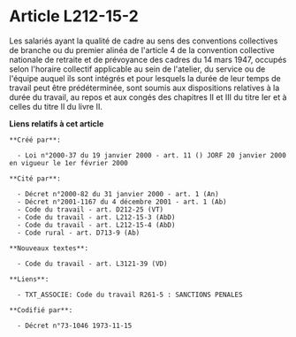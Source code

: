# Article L212-15-2

Les salariés ayant la qualité de cadre au sens des conventions collectives de branche ou du premier alinéa de l'article 4 de
la convention collective nationale de retraite et de prévoyance des cadres du 14 mars 1947, occupés selon l'horaire collectif
applicable au sein de l'atelier, du service ou de l'équipe auquel ils sont intégrés et pour lesquels la durée de leur temps
de travail peut être prédéterminée, sont soumis aux dispositions relatives à la durée du travail, au repos et aux congés des
chapitres II et III du titre Ier et à celles du titre II du livre II.

**Liens relatifs à cet article**

	**Créé par**:

	  - Loi n°2000-37 du 19 janvier 2000 - art. 11 () JORF 20 janvier 2000 en vigueur le 1er février 2000

	**Cité par**:

	  - Décret n°2000-82 du 31 janvier 2000 - art. 1 (An)
	  - Décret n°2001-1167 du 4 décembre 2001 - art. 1 (Ab)
	  - Code du travail - art. D212-25 (VT)
	  - Code du travail - art. L212-15-3 (AbD)
	  - Code du travail - art. L212-15-4 (AbD)
	  - Code rural - art. D713-9 (Ab)

	**Nouveaux textes**:

	  - Code du travail - art. L3121-39 (VD)

	**Liens**:

	  - TXT_ASSOCIE: Code du travail R261-5 : SANCTIONS PENALES

	**Codifié par**:

	  - Décret n°73-1046 1973-11-15
